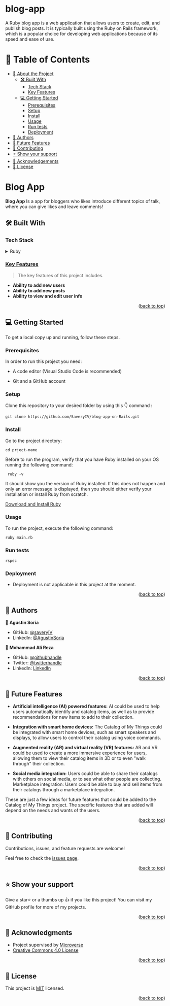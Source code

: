 # blog-app
A Ruby blog app is a web application that allows users to create, edit, and publish blog posts. It is typically built using the Ruby on Rails framework, which is a popular choice for developing web applications because of its speed and ease of use.

<a name="readme-top"></a>

<!-- TABLE OF CONTENTS -->

# 📗 Table of Contents

- [📖 About the Project](#about-project)
  - [🛠 Built With](#built-with)
    - [Tech Stack](#tech-stack)
    - [Key Features](#key-features)
  - [💻 Getting Started ](#-getting-started-)
    - [Prerequisites](#prerequisites)
    - [Setup](#setup)
    - [Install](#install)
    - [Usage](#usage)
    - [Run tests](#run-tests)
    - [Deployment](#deployment)
- [👥 Authors](#authors)
- [🔭 Future Features](#future-features)
- [🤝 Contributing](#contributing)
- [⭐️ Show your support](#support)
- [🙏 Acknowledgements](#acknowledgements)
- [📝 License](#license)

<!-- PROJECT DESCRIPTION -->

# Blog App <a name="about-project"></a>

**Blog App** Is a app for bloggers who likes introduce different topics of talk, where you can give likes and leave comments!

## 🛠 Built With <a name="built-with"></a>

### Tech Stack <a name="tech-stack"></a>

<details>
  <summary>Ruby</summary>
  <ul>
    <li><a href="https://www.ruby-lang.org/en/">Ruby</a></li>
    <li><a href="https://rubocop.org/">Rubocop</li>
  </ul>
</details>

<!-- Features -->

### Key Features <a name="key-features"></a>

> The key features of this project includes.

- **Ability to add new users**
- **Ability to add new posts**
- **Ability to view and edit user info**

<p align="right">(<a href="#readme-top">back to top</a>)</p>

<!-- GETTING STARTED -->

## 💻 Getting Started <a name="getting-started"></a>

To get a local copy up and running, follow these steps.

### Prerequisites

In order to run this project you need:

<ul>
    <li><p>A code editor (Visual Studio Code is recommended)</p></li>
</ul>

<ul>
    <li><p>Git and a GitHub account</p></li>
</ul>

### Setup

Clone this repository to your desired folder by using this 👇️ command :

```
git clone https://github.com/SaveryIV/blog-app-on-Rails.git
```

### Install

Go to the project directory:

```
cd prject-name
```

Before to run the program, verify that you have Ruby installed on your OS running the following command:

```
 ruby -v
```

It should show you the version of Ruby ​​installed. If this does not happen and only an error message is displayed, then you should either verify your installation or install Ruby from scratch.

[Download and Install Ruby](https://www.ruby-lang.org/en/downloads/)

### Usage

To run the project, execute the following command:

```
ruby main.rb
```

### Run tests

```
rspec
```

### Deployment

- Deployment is not applicable in this project at the moment.

<p align="right">(<a href="#readme-top">back to top</a>)</p>

<!-- AUTHORS -->

## 👥 Authors <a name="authors"></a>
👤 **Agustin Soria**

- GitHub: [@saveryIV](https://github.com/saveryIV)
- LinkedIn: [@AgustinSoria](https://www.linkedin.com/in/agust%C3%ADn-ricardo-soria-meza-979747228/)

👤 **Mohammad Ali Reza**

- GitHub: [@githubhandle](https://github.com/AliRezaBmeDu)
- Twitter: [@twitterhandle](https://twitter.com/share_insider)
- LinkedIn: [LinkedIn](https://www.linkedin.com/in/mohammad-ali-reza-25686428b/)

<p align="right">(<a href="#readme-top">back to top</a>)</p>

<!-- FUTURE FEATURES -->

## 🔭 Future Features <a name="future-features"></a>

- **Artificial intelligence (AI) powered features:** AI could be used to help users automatically identify and catalog items, as well as to provide recommendations for new items to add to their collection.

- **Integration with smart home devices:** The Catalog of My Things could be integrated with smart home devices, such as smart speakers and displays, to allow users to control their catalog using voice commands.

- **Augmented reality (AR) and virtual reality (VR) features:** AR and VR could be used to create a more immersive experience for users, allowing them to view their catalog items in 3D or to even "walk through" their collection.

- **Social media integration:** Users could be able to share their catalogs with others on social media, or to see what other people are collecting.
Marketplace integration: Users could be able to buy and sell items from their catalogs through a marketplace integration.

These are just a few ideas for future features that could be added to the Catalog of My Things project. The specific features that are added will depend on the needs and wants of the users.

<p align="right">(<a href="#readme-top">back to top</a>)</p>

<!-- CONTRIBUTING -->

## 🤝 Contributing <a name="contributing"></a>

Contributions, issues, and feature requests are welcome!

Feel free to check the [issues page](../../issues/).

<p align="right">(<a href="#readme-top">back to top</a>)</p>

<!-- SUPPORT -->

## ⭐️ Show your support <a name="support"></a>

Give a star⭐️ or a thumbs up 👍 if you like this project! You can visit my GitHub profile for more of my projects.

<p align="right">(<a href="#readme-top">back to top</a>)</p>

<!-- ACKNOWLEDGEMENTS -->

## 🙏 Acknowledgments <a name="acknowledgements"></a>

- Project supervised by [Microverse](https://www.microverse.org/)
- [Creative Commons 4.0 License](https://creativecommons.org/licenses/by-nc/4.0/)

<p align="right">(<a href="#readme-top">back to top</a>)</p>

<!-- LICENSE -->

## 📝 License <a name="license"></a>

This project is [MIT](./LICENSE) licensed.

<p align="right">(<a href="#readme-top">back to top</a>)</p>